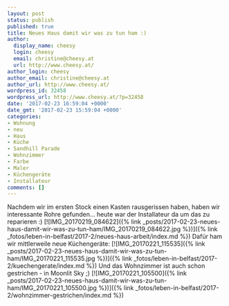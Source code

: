 ```yaml
---
layout: post
status: publish
published: true
title: Neues Haus damit wir was zu tun ham :)
author:
  display_name: cheesy
  login: cheesy
  email: christine@cheesy.at
  url: http://www.cheesy.at/
author_login: cheesy
author_email: christine@cheesy.at
author_url: http://www.cheesy.at/
wordpress_id: 32458
wordpress_url: http://www.cheesy.at/?p=32458
date: '2017-02-23 16:59:04 +0000'
date_gmt: '2017-02-23 15:59:04 +0000'
categories:
- Wohnung
- neu
- Haus
- Küche
- Sandhill Parade
- Wohnzimmer
- Farbe
- Maler
- Küchengeräte
- Installateur
comments: []
---
```

Nachdem wir im ersten Stock einen Kasten rausgerissen haben, haben wir interessante Rohre gefunden... heute war der Installateur da um das zu reparieren :)
[![IMG_20170219_084622]({% link _posts/2017-02-23-neues-haus-damit-wir-was-zu-tun-ham/IMG_20170219_084622.jpg %})]({% link _fotos/leben-in-belfast/2017-2/neues-haus-arbeit/index.md %})
Dafür ham wir mittlerweile neue Küchengeräte:
[![IMG_20170221_115535]({% link _posts/2017-02-23-neues-haus-damit-wir-was-zu-tun-ham/IMG_20170221_115535.jpg %})]({% link _fotos/leben-in-belfast/2017-2/kuechengerate/index.md %})
Und das Wohnzimmer ist auch schon gestrichen - in Moonlit Sky ;)
[![IMG_20170221_105500]({% link _posts/2017-02-23-neues-haus-damit-wir-was-zu-tun-ham/IMG_20170221_105500.jpg %})]({% link _fotos/leben-in-belfast/2017-2/wohnzimmer-gestrichen/index.md %})
